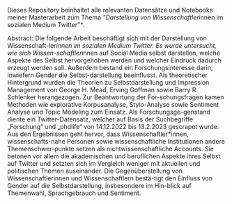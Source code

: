 Dieses Repository beinhaltet alle relevanten Datensätze und Notebooks meiner Masterarbeit zum Thema *"Darstellung von Wissenschaftler*innen im sozialen Medium Twitter"*.

Abstract:
Die folgende Arbeit beschäftigt sich mit der Darstellung von Wissenschaft-ler*innen im sozialen Medium Twitter. Es wurde untersucht, wie sich Wissen-schaftler*innen auf Social Media selbst darstellen, welche Aspekte des Selbst hervorgehoben werden und welcher Eindruck dadurch erzeugt werden soll. Außerdem  bestand ein Forschungsinteresse darin, inwiefern Gender die Selbst-darstellung beeinflusst. Als theoretischer Hintergrund wurden die Theorien zu Selbstdarstellung und Impression Management von George H. Mead, Erving Goffman sowie Barry R. Schlenker herangezogen. Zur Beantwortung der For-schungsfragen kamen Methoden wie explorative Korpusanalyse, Stylo-Analyse sowie Sentiment Analyse und Topic Modeling zum Einsatz. Als Forschungsge-genstand diente ein Twitter-Datensatz, welcher auf Basis der Suchbegriffe „Forschung“ und „phdlife“ von 14.12.2022 bis 13.2.2023 gescrapet wurde. Aus den Ergebnissen geht hervor, dass Wissenschaftler*innen, wissenschafts-nahe Personen sowie wissenschaftliche Institutionen andere Themenschwer-punkte setzen als nichtwissenschaftliche Accounts. Sie betonen vor allem die akademischen und beruflichen Aspekte ihres Selbst auf Twitter und setzten sich im Vergleich weniger mit aktuellen und politischen Themen auseinander. Die Gegenüberstellung von Wissenschaftlerinnen und Wissenschaftlern bestä-tigt den Einfluss von Gender auf die Selbstdarstellung, insbesondere im Hin-blick auf Themenwahl, Sprachgebrauch und Sentiment.

